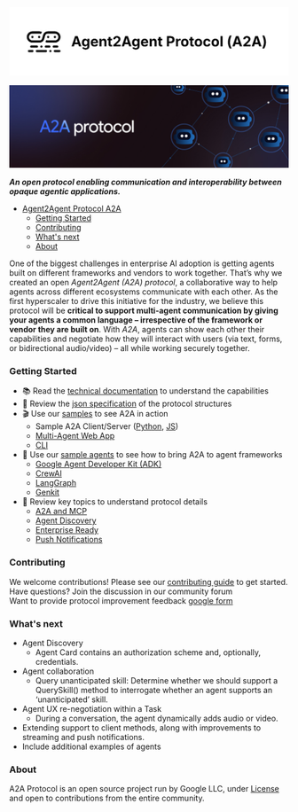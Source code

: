 ![image info](images/a2a_announce.png) 

![image info](images/A2A_banner.png)

**_An open protocol enabling communication and interoperability between opaque agentic applications._**

<!-- TOC -->

- [Agent2Agent Protocol A2A](#agent2agent-protocol-a2a)
    - [Getting Started](#getting-started)
    - [Contributing](#contributing)
    - [What's next](#whats-next)
    - [About](#about)

<!-- /TOC -->

One of the biggest challenges in enterprise AI adoption is getting agents built on different frameworks and vendors to work together. That’s why we created an open *Agent2Agent (A2A) protocol*, a collaborative way to help agents across different ecosystems communicate with each other. As the first hyperscaler to drive this initiative for the industry, we believe this protocol will be **critical to support multi-agent communication by giving your agents a common language – irrespective of the framework or vendor they are built on**. 
With *A2A*, agents can show each other their capabilities and negotiate how they will interact with users (via text, forms, or bidirectional audio/video) – all while working securely together.

### **Getting Started**

* 📚 Read the [technical documentation](https://google.github.io/A2A/#/documentation) to understand the capabilities
* 📝 Review the [json specification](/specification) of the protocol structures
* 🎬 Use our [samples](/samples) to see A2A in action
    * Sample A2A Client/Server ([Python](/samples/python/common), [JS](/samples/js/src))
    * [Multi-Agent Web App](/demo/README.md)
    * [CLI](/samples/python/hosts/cli/README.md)
* 🤖 Use our [sample agents](/samples/python/agents/README.md) to see how to bring A2A to agent frameworks
    * [Google Agent Developer Kit (ADK)](/samples/python/agents/google_adk/README.md)
    * [CrewAI](/samples/python/agents/crewai/README.md)
    * [LangGraph](/samples/python/agents/langgraph/README.md)
    * [Genkit](/samples/js/src/agents/README.md)
* 📑 Review key topics to understand protocol details 
    * [A2A and MCP](https://google.github.io/A2A/#/topics/a2a_and_mcp.md)
    * [Agent Discovery](https://google.github.io/A2A/#/topics/agent_discovery.md)
    * [Enterprise Ready](https://google.github.io/A2A/#/topics/enterprise_ready.md)
    * [Push Notifications](https://google.github.io/A2A/#/topics/push_notifications.md) 

### **Contributing**

We welcome contributions! Please see our [contributing guide](CONTRIBUTING.md) to get started.\
Have questions? Join the discussion in our community forum\
Want to provide protocol improvement feedback [google form](https://docs.google.com/forms/d/e/1FAIpQLScS23OMSKnVFmYeqS2dP7dxY3eTyT7lmtGLUa8OJZfP4RTijQ/viewform)

### **What's next**

* Agent Discovery
  * Agent Card contains an authorization scheme and, optionally, credentials.
* Agent collaboration
  * Query unanticipated skill: Determine whether we should support a QuerySkill() method to interrogate whether an agent supports an ‘unanticipated’ skill.
* Agent UX re-negotiation within a Task
  * During a conversation, the agent dynamically adds audio or video.
* Extending support to client methods, along with improvements to streaming and push notifications.
* Include additional examples of agents

### **About**
A2A Protocol is an open source project run by Google LLC, under [License](LICENSE) and open to contributions from the entire community.      
